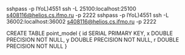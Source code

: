 sshpass -p IYoL\)4551 ssh -L 25100:localhost:25100 s408116@helios.cs.ifmo.ru -p 2222
sshpass -p IYoL\)4551 ssh -L 36002:localhost:36002 s408116@helios.cs.ifmo.ru -p 2222

CREATE TABLE point_model {
id SERIAL PRIMARY KEY,
x DOUBLE PRECISION NOT NULL,
y DOUBLE PRECISION NOT NULL,
r DOUBLE PRECISION NOT NULL
}